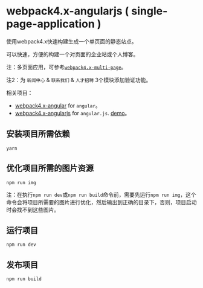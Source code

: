# webpack4.x-angularjs ( single-page-application )

使用webpack4.x快速构建生成一个单页面的静态站点。

可以快速，方便的构建一个对页面的企业站或个人博客。

注：多页面应用，可参考[` webpack4.x-multi-page `](https://github.com/lvzhenbang/webpack4.x-multi-page)。

注2：为 `新闻中心` & `联系我们` & `人才招聘` 3个模块添加验证功能。

相关项目：

* [webpack4.x-angular](https://github.com/lvzhenbang/webpack4.x-multi-page) for `angular`。
* [webpack4.x-angularjs](https://github.com/lvzhenbang/webpack4.x-angularjs) for `angular.js`. [demo](https://lvzhenbang.github.io/webpack4.x-angularjs/dist/#/index)。

## 安装项目所需依赖

```
yarn
```

## 优化项目所需的图片资源

```
npm run img
```

注：在执行`npm run dev`或`npm run build`命令前，需要先运行`npm run img`，这个命令会将项目所需要的图片进行优化，然后输出到正确的目录下，否则，项目启动时会找不到这些图片。

## 运行项目

```
npm run dev
```

## 发布项目

```
npm run build
```
